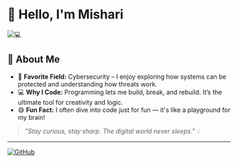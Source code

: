 # 👋 Hello, I'm Mishari

![💻](https://cdn-icons-png.flaticon.com/512/2721/2721278.png)

## 🌟 About Me

- 🔐 **Favorite Field:** Cybersecurity – I enjoy exploring how systems can be protected and understanding how threats work.
- 💻 **Why I Code:** Programming lets me build, break, and rebuild. It’s the ultimate tool for creativity and logic.
- 😄 **Fun Fact:** I often dive into code just for fun — it's like a playground for my brain!

> _"Stay curious, stay sharp. The digital world never sleeps."_ 💡

---

[![GitHub](https://img.shields.io/badge/GitHub-M0simi-181717?style=for-the-badge&logo=github)](https://github.com/M0simi)
